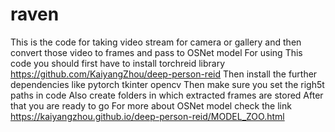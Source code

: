 # raven
This is the code for taking video stream for camera or gallery and then convert those video to frames and pass to OSNet model
For using This code you should first have to install torchreid library https://github.com/KaiyangZhou/deep-person-reid
Then install the further dependencies like pytorch tkinter opencv 
Then make sure you set the righ5t paths in code
Also create folders in which extracted frames are stored
After that you are ready to go
For more about OSNet model check the link https://kaiyangzhou.github.io/deep-person-reid/MODEL_ZOO.html
